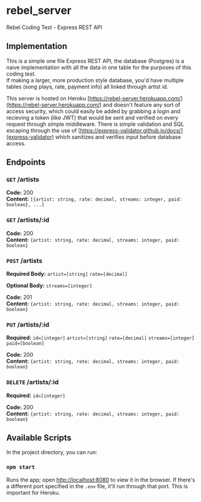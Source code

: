 # rebel_server
Rebel Coding Test - Express REST API

## Implementation

This is a simple one file Express REST API, the database (Postgres) is a naive implementation with all the data in one table for the purposes of this coding test.\
If making a larger, more production style database, you'd have multiple tables (song plays, rate, payment info) all linked through artist id. 

This server is hosted on Heroku [https://rebel-server.herokuapp.com/](https://rebel-server.herokuapp.com/) and doesn't feature any sort of access security, which could easily be added by grabbing a login and recieving a token (like JWT) that would be sent and verified on every request through simple middleware. There is simple validation and SQL escaping through the use of [https://express-validator.github.io/docs/](express-validator) which sanitizes and verifies input before database access.

## Endpoints

### `GET` /artists
**Code:** 200 <br />
**Content:** `[{artist: string, rate: decimal, streams: integer, paid: boolean}, ...]`

### `GET` /artists/:id
**Code:** 200 <br />
**Content:** `{artist: string, rate: decimal, streams: integer, paid: boolean}`

### `POST` /artists
**Required Body:**
`artist=[string]`
`rate=[decimal]`

**Optional Body:**
`streams=[integer]`

**Code:** 201 <br />
**Content:** `{artist: string, rate: decimal, streams: integer, paid: boolean}`

### `PUT` /artists/:id
**Required:**
`id=[integer]`
`artist=[string]`
`rate=[decimal]`
`streams=[integer]`
`paid=[boolean]`

**Code:** 200 <br />
**Content:** `{artist: string, rate: decimal, streams: integer, paid: boolean}`

### `DELETE` /artists/:id
**Required:**
`id=[integer]`

**Code:** 200 <br />
**Content:** `{artist: string, rate: decimal, streams: integer, paid: boolean}`

## Available Scripts

In the project directory, you can run:

### `npm start`

Runs the app; open [http://localhost:8080](http://localhost:8080) to view it in the browser. If there's a different port specified in the `.env` file, it'll run through that port. This is important for Heroku.
